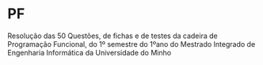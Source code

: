 # PF

Resolução das 50 Questões, de fichas e de testes da cadeira de Programação Funcional, do 1º semestre do 1ºano do Mestrado Integrado de Engenharia Informática da Universidade do Minho
